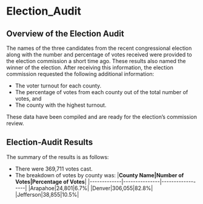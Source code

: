 # Election_Audit
## Overview of the Election Audit
The names of the three candidates from the recent congressional election along with the number and percentage of votes received were provided to the election commission a short time ago.  These results also named the winner of the election. After receiving this information, the election commission requested the following additional information:
-	The voter turnout for each county.
-	The percentage of votes from each county out of the total number of votes, and
-	The county with the highest turnout.

These data have been compiled and are ready for the election’s commission review.

## Election-Audit Results
The summary of the results is as follows:
-	There were 369,711 votes cast.
-	The breakdown of votes by county was:
|**County Name|Number of Votes|Percentage of Votes**|
|-------------|---------------|------------------|
|Arapahoe|24,801|6.7%|
|Denver|306,055|82.8%|
|Jefferson|38,855|10.5%|

